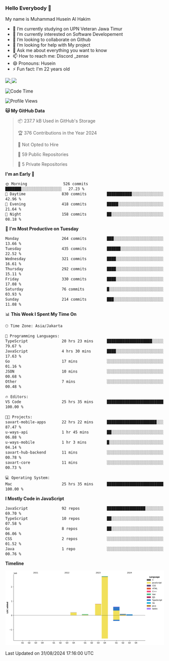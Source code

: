 ### Hello Everybody 👋

My name is Muhammad Husein Al Hakim

- 🔭 I’m currently studying on UPN Veteran Jawa Timur
- 🌱 I’m currently interested on Software Developement
- 👯 I’m looking to collaborate on Github
- 🤔 I’m looking for help with My project
- 💬 Ask me about everything you want to know
- 📫 How to reach me: Discord _zense
- 😄 Pronouns: Husein
- ⚡ Fun fact: I'm 22 years old

<p align="left">
<a href="https://github.com/huseinhq">
  <img height="180em" src="https://github-readme-stats-eight-theta.vercel.app/api?username=huseinhq&show_icons=true&theme=algolia&include_all_commits=true&count_private=true"/>
  <img height="180em" src="https://github-readme-stats-eight-theta.vercel.app/api/top-langs/?username=huseinhq&layout=compact&langs_count=8&theme=algolia"/>
</a>
</p>

<!--START_SECTION:waka-->
![Code Time](http://img.shields.io/badge/Code%20Time-1%2C357%20hrs%2016%20mins-blue)

![Profile Views](http://img.shields.io/badge/Profile%20Views-0-blue)

**🐱 My GitHub Data** 

> 📦 237.7 kB Used in GitHub's Storage 
 > 
> 🏆 376 Contributions in the Year 2024
 > 
> 🚫 Not Opted to Hire
 > 
> 📜 59 Public Repositories 
 > 
> 🔑 5 Private Repositories 
 > 
**I'm an Early 🐤** 

```text
🌞 Morning                526 commits         ███████░░░░░░░░░░░░░░░░░░   27.23 % 
🌆 Daytime                830 commits         ███████████░░░░░░░░░░░░░░   42.96 % 
🌃 Evening                418 commits         █████░░░░░░░░░░░░░░░░░░░░   21.64 % 
🌙 Night                  158 commits         ██░░░░░░░░░░░░░░░░░░░░░░░   08.18 % 
```
📅 **I'm Most Productive on Tuesday** 

```text
Monday                   264 commits         ███░░░░░░░░░░░░░░░░░░░░░░   13.66 % 
Tuesday                  435 commits         ██████░░░░░░░░░░░░░░░░░░░   22.52 % 
Wednesday                321 commits         ████░░░░░░░░░░░░░░░░░░░░░   16.61 % 
Thursday                 292 commits         ████░░░░░░░░░░░░░░░░░░░░░   15.11 % 
Friday                   330 commits         ████░░░░░░░░░░░░░░░░░░░░░   17.08 % 
Saturday                 76 commits          █░░░░░░░░░░░░░░░░░░░░░░░░   03.93 % 
Sunday                   214 commits         ███░░░░░░░░░░░░░░░░░░░░░░   11.08 % 
```


📊 **This Week I Spent My Time On** 

```text
🕑︎ Time Zone: Asia/Jakarta

💬 Programming Languages: 
TypeScript               20 hrs 23 mins      ████████████████████░░░░░   79.67 % 
JavaScript               4 hrs 30 mins       ████░░░░░░░░░░░░░░░░░░░░░   17.63 % 
Go                       17 mins             ░░░░░░░░░░░░░░░░░░░░░░░░░   01.16 % 
JSON                     10 mins             ░░░░░░░░░░░░░░░░░░░░░░░░░   00.68 % 
Other                    7 mins              ░░░░░░░░░░░░░░░░░░░░░░░░░   00.48 % 

🔥 Editors: 
VS Code                  25 hrs 35 mins      █████████████████████████   100.00 % 

🐱‍💻 Projects: 
savart-mobile-apps       22 hrs 22 mins      ██████████████████████░░░   87.47 % 
u-ways-api               1 hr 45 mins        ██░░░░░░░░░░░░░░░░░░░░░░░   06.88 % 
u-ways-mobile            1 hr 3 mins         █░░░░░░░░░░░░░░░░░░░░░░░░   04.14 % 
savart-hub-backend       11 mins             ░░░░░░░░░░░░░░░░░░░░░░░░░   00.78 % 
savart-core              11 mins             ░░░░░░░░░░░░░░░░░░░░░░░░░   00.73 % 

💻 Operating System: 
Mac                      25 hrs 35 mins      █████████████████████████   100.00 % 
```

**I Mostly Code in JavaScript** 

```text
JavaScript               92 repos            █████████████████░░░░░░░░   69.70 % 
TypeScript               10 repos            ██░░░░░░░░░░░░░░░░░░░░░░░   07.58 % 
Go                       8 repos             ██░░░░░░░░░░░░░░░░░░░░░░░   06.06 % 
CSS                      2 repos             ░░░░░░░░░░░░░░░░░░░░░░░░░   01.52 % 
Java                     1 repo              ░░░░░░░░░░░░░░░░░░░░░░░░░   00.76 % 
```



**Timeline**

![Lines of Code chart](https://raw.githubusercontent.com/HuseinHQ/HuseinHQ/main/assets/bar_graph.png)


 Last Updated on 31/08/2024 17:16:00 UTC
<!--END_SECTION:waka-->
